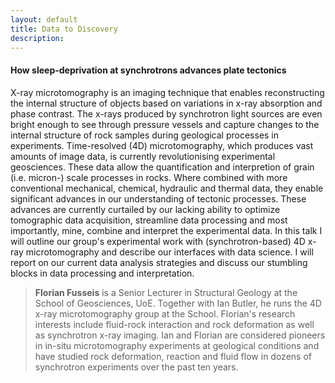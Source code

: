 ```yaml
---
layout: default
title: Data to Discovery
description:
---
```


#### How sleep-deprivation at synchrotrons advances plate tectonics

X-ray microtomography is an imaging technique that enables reconstructing the internal structure of objects based on variations in x-ray absorption and phase contrast. The x-rays produced by synchrotron light sources are even bright enough to see through pressure vessels and capture changes to the internal structure of rock samples during geological processes in experiments. Time-resolved (4D) microtomography, which produces vast amounts of image data, is currently revolutionising experimental geosciences. These data allow the quantification and interpretion of grain (i.e. micron-) scale processes in rocks. Where combined with more conventional mechanical, chemical, hydraulic and thermal data, they enable significant advances in our understanding of tectonic processes. These advances are currently curtailed by our lacking ability to optimize tomographic data acquisition, streamline data processing and most importantly, mine, combine and interpret the experimental data. In this talk I will outline our group's experimental work with (synchrotron-based) 4D x-ray microtomography and describe our interfaces with data science. I will report on our current data analysis strategies and discuss our stumbling blocks in data processing and interpretation.

> **Florian Fusseis** is a Senior Lecturer in Structural Geology at the School of Geosciences, UoE. Together with Ian Butler, he runs the 4D x-ray microtomography group at the School. Florian's research interests include fluid-rock interaction and rock deformation as well as synchrotron x-ray imaging. Ian and Florian are considered pioneers in in-situ microtomography experiments at geological conditions and have studied rock deformation, reaction and fluid flow in dozens of synchrotron experiments over the past ten years.
